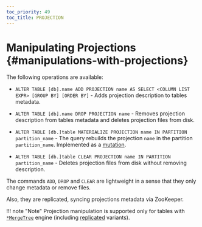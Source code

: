 ```yaml
---
toc_priority: 49
toc_title: PROJECTION
---
```


# Manipulating Projections {#manipulations-with-projections}

The following operations are available:

-   `ALTER TABLE [db].name ADD PROJECTION name AS SELECT <COLUMN LIST EXPR> [GROUP BY] [ORDER BY]` - Adds projection description to tables metadata.

-   `ALTER TABLE [db].name DROP PROJECTION name` - Removes projection description from tables metadata and deletes projection files from disk.

-   `ALTER TABLE [db.]table MATERIALIZE PROJECTION name IN PARTITION partition_name` - The query rebuilds the projection `name` in the partition `partition_name`. Implemented as a [mutation](../../../sql-reference/statements/alter/index.md#mutations).

-   `ALTER TABLE [db.]table CLEAR PROJECTION name IN PARTITION partition_name` - Deletes projection files from disk without removing description.

The commands `ADD`, `DROP` and `CLEAR` are lightweight in a sense that they only change metadata or remove files.

Also, they are replicated, syncing projections metadata via ZooKeeper.

!!! note "Note"
    Projection manipulation is supported only for tables with [`*MergeTree`](../../../engines/table-engines/mergetree-family/mergetree.md) engine (including [replicated](../../../engines/table-engines/mergetree-family/replication.md) variants).
